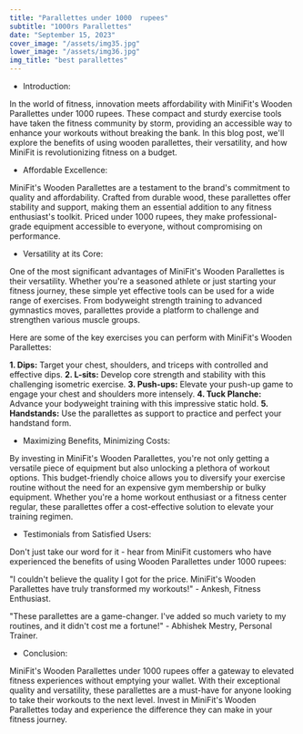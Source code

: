 ```yaml
---
title: "Parallettes under 1000  rupees"
subtitle: "1000rs Parallettes"
date: "September 15, 2023"
cover_image: "/assets/img35.jpg"
lower_image: "/assets/img36.jpg"
img_title: "best parallettes"
---
```



* Introduction:

In the world of fitness, innovation meets affordability with MiniFit's Wooden Parallettes under 1000 rupees. These compact and sturdy exercise tools have taken the fitness community by storm, providing an accessible way to enhance your workouts without breaking the bank. In this blog post, we'll explore the benefits of using wooden parallettes, their versatility, and how MiniFit is revolutionizing fitness on a budget.

* Affordable Excellence:

MiniFit's Wooden Parallettes are a testament to the brand's commitment to quality and affordability. Crafted from durable wood, these parallettes offer stability and support, making them an essential addition to any fitness enthusiast's toolkit. Priced under 1000 rupees, they make professional-grade equipment accessible to everyone, without compromising on performance.

* Versatility at its Core:

One of the most significant advantages of MiniFit's Wooden Parallettes is their versatility. Whether you're a seasoned athlete or just starting your fitness journey, these simple yet effective tools can be used for a wide range of exercises. From bodyweight strength training to advanced gymnastics moves, parallettes provide a platform to challenge and strengthen various muscle groups. 

Here are some of the key exercises you can perform with MiniFit's Wooden Parallettes:

**1. Dips:** Target your chest, shoulders, and triceps with controlled and effective dips.
**2. L-sits:** Develop core strength and stability with this challenging isometric exercise.
**3. Push-ups:** Elevate your push-up game to engage your chest and shoulders more intensely.
**4. Tuck Planche:** Advance your bodyweight training with this impressive static hold.
**5. Handstands:** Use the parallettes as support to practice and perfect your handstand form.

* Maximizing Benefits, Minimizing Costs:

By investing in MiniFit's Wooden Parallettes, you're not only getting a versatile piece of equipment but also unlocking a plethora of workout options. This budget-friendly choice allows you to diversify your exercise routine without the need for an expensive gym membership or bulky equipment. Whether you're a home workout enthusiast or a fitness center regular, these parallettes offer a cost-effective solution to elevate your training regimen.

* Testimonials from Satisfied Users:

Don't just take our word for it - hear from MiniFit customers who have experienced the benefits of using Wooden Parallettes under 1000 rupees:

"I couldn't believe the quality I got for the price. MiniFit's Wooden Parallettes have truly transformed my workouts!" - Ankesh, Fitness Enthusiast.

"These parallettes are a game-changer. I've added so much variety to my routines, and it didn't cost me a fortune!" - Abhishek Mestry, Personal Trainer.

* Conclusion:

MiniFit's Wooden Parallettes under 1000 rupees offer a gateway to elevated fitness experiences without emptying your wallet. With their exceptional quality and versatility, these parallettes are a must-have for anyone looking to take their workouts to the next level. Invest in MiniFit's Wooden Parallettes today and experience the difference they can make in your fitness journey.
